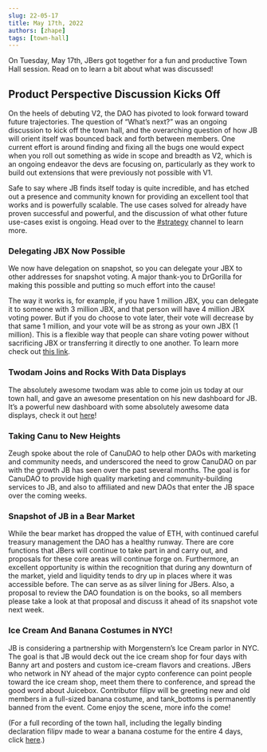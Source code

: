 ```yaml
---
slug: 22-05-17
title: May 17th, 2022
authors: [zhape]
tags: [town-hall]
---
```


On Tuesday, May 17th, JBers got together for a fun and productive Town Hall session. Read on to learn a bit about what was discussed!

## Product Perspective Discussion Kicks Off

On the heels of debuting V2, the DAO has pivoted to look forward toward future trajectories. The question of “What’s next?” was an ongoing discussion to kick off the town hall, and the overarching question of how JB will orient itself was bounced back and forth between members. One current effort is around finding and fixing all the bugs one would expect when you roll out something as wide in scope and breadth as V2, which is an ongoing endeavor the devs are focusing on, particularly as they work to build out extensions that were previously not possible with V1.

Safe to say where JB finds itself today is quite incredible, and has etched out a presence and community known for providing an excellent tool that works and is powerfully scalable. The use cases solved for already have proven successful and powerful, and the discussion of what other future use-cases exist is ongoing. Head over to the [#strategy](https://discord.com/channels/775859454780244028/973802723420028958) channel to learn more.

### Delegating JBX Now Possible

We now have delegation on snapshot, so you can delegate your JBX to other addresses for snapshot voting. A major thank-you to DrGorilla for making this possible and putting so much effort into the cause! 

The way it works is, for example, if you have 1 million JBX, you can delegate it to someone with 3 million JBX, and that person will have 4 million JBX voting power. But if you do choose to vote later, their vote will decrease by that same 1 million, and your vote will be as strong as your own JBX (1 million). This is a flexible way that people can share voting power without sacrificing JBX or transferring it directly to one another. To learn more check out [this link](https://vote.juicebox.money/#/delegate/jbdao.eth).

### Twodam Joins and Rocks With Data Displays

The absolutely awesome twodam was able to come join us today at our town hall, and gave an awesome presentation on his new dashboard for JB. It’s a powerful new dashboard with some absolutely awesome data displays, check it out [here](https://dune.com/twodam/Juicebox-Gas-and-Fun-Facts)!

### Taking Canu to New Heights

Zeugh spoke about the role of CanuDAO to help other DAOs with marketing and community needs, and underscored the need to grow CanuDAO on par with the growth JB has seen over the past several months. The goal is for CanuDAO to provide high quality marketing and community-building services to JB, and also to affiliated and new DAOs that enter the JB space over the coming weeks.

### Snapshot of JB in a Bear Market

While the bear market has dropped the value of ETH, with continued careful treasury management the DAO has a healthy runway. There are core functions that JBers will continue to take part in and carry out, and proposals for these core areas will continue forge on. Furthermore, an excellent opportunity is within the recognition that during any downturn of the market, yield and liquidity tends to dry up in places where it was accessible before. The can serve as as silver lining for JBers. Also, a proposal to review the DAO foundation is on the books, so all members please take a look at that proposal and discuss it ahead of its snapshot vote next week.

### Ice Cream And Banana Costumes in NYC!

JB is considering a partnership with Morgenstern’s Ice Cream parlor in NYC. The goal is that JB would deck out the ice cream shop for four days with Banny art and posters and custom ice-cream flavors and creations. JBers who network in NY ahead of the major cypto conference can point people toward the ice cream shop, meet them there to conference, and spread the good word about Juicebox. Contributor filipv will be greeting new and old members in a full-sized banana costume, and tank_bottoms is permanently banned from the event. Come enjoy the scene, more info the come!

(For a full recording of the town hall, including the legally binding declaration filipv made to wear a banana costume for the entire 4 days, click [here](https://www.notion.so/FC-21-Town-Hall-B-7d34d29859a64fc18b4feadd70074f94).)
